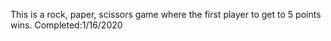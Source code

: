This is a rock, paper, scissors game where the first player to get to 5 points
wins. Completed:1/16/2020